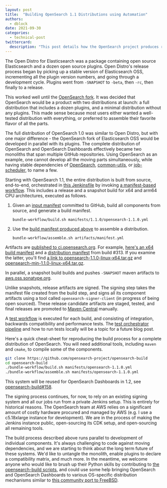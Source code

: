 ```yaml
---
layout: post
title:  "Building OpenSearch 1.1 Distributions using Automation"
authors: 
  - dblock
date: 2021-09-30
categories: 
  - technical-post
twittercard:
  description: "This post details how the OpenSearch project produces reliable and repeatable distributions."
---
```

The Open Distro for Elasticsearch was a package containing open source Elasticsearch and a dozen open source plugins. Open Distro's release process began by picking up a stable version of Elasticsearch OSS, incrementing all the plugin version numbers, and going through a development cycle. Plugins went from `-SNAPSHOT` to `-beta`, then `-rc`, then finally to a release.

This worked well until the [OpenSearch fork](https://aws.amazon.com/blogs/opensource/introducing-opensearch/). It was decided that OpenSearch would be a product with two distributions at launch: a full distribution that includes a dozen plugins, and a minimal distribution without any plugins. This made sense because most users either wanted a well-tested distribution with everything, or preferred to assemble their favorite flavor of all the parts.

The full distribution of OpenSearch 1.0 was similar to Open Distro, but with one major difference - the OpenSearch fork of Elasticsearch OSS would be developed in parallel with its plugins. The complete distribution of OpenSearch and OpenSearch Dashboards effectively became two monoliths that span multiple GitHub repositories. Using OpenSearch as an example, one cannot develop all the moving parts simultaneously, while having stable dependencies of [OpenSearch](https://github.com/opensearch-project/OpenSearch), [common-utils](https://github.com/opensearch-project/common-utils), or [job-scheduler](https://github.com/opensearch-project/job-scheduler), to name a few.

Starting with OpenSearch 1.1, the entire distribution is built from source, end-to-end, orchestrated in [this Jenkinsfile](https://github.com/opensearch-project/opensearch-build/blob/0ac7e2bfcf6adbbd49d7a2b3fff59bb9eea28a61/bundle-workflow/Jenkinsfile) by invoking [a manifest-based workflow](https://github.com/opensearch-project/opensearch-build/tree/main/bundle-workflow). This includes a release and a snapshot build for x64 and arm64 CPU architectures, executed as follows.

1. Given an [input manifest](https://github.com/opensearch-project/opensearch-build/blob/main/manifests/opensearch-1.1.0.yml) committed to GitHub, build all components from source, and generate a build manifest.
   ```
   bundle-workflow/build.sh manifests/1.1.0/opensearch-1.1.0.yml
   ```
2. Use the [build manifest produced above](https://ci.opensearch.org/ci/dbc/builds/1.1.0/313/x64/manifest.yml) to assemble a distribution.
   ```
   bundle-workflow/assemble.sh artifacts/manifest.yml
   ```

Artifacts are [published to ci.opensearch.org](https://github.com/opensearch-project/opensearch-build/blob/0ac7e2bfcf6adbbd49d7a2b3fff59bb9eea28a61/bundle-workflow/Jenkinsfile#L115). For example, [here's an x64 build manifest](https://ci.opensearch.org/ci/dbc/builds/1.1.0/313/x64/manifest.yml) and a [distribution manifest](https://ci.opensearch.org/ci/dbc/bundles/1.1.0/313/x64/manifest.yml) from build #313. If you examine the latter, you'll find [a link to opensearch-1.1.0-linux-x64.tar.gz](https://ci.opensearch.org/ci/bundles/1.1.0/313/opensearch-1.1.0-linux-x64.tar.gz) and [opensearch-min-1.1.0-linux-x64.tar.gz](https://ci.opensearch.org/ci/builds/1.1.0/313/bundle/opensearch-min-1.1.0-linux-x64.tar.gz).

In parallel, a snapshot build builds and pushes `-SNAPSHOT` maven artifacts to [aws.oss.sonatype.org](https://aws.oss.sonatype.org/content/repositories/snapshots/org/opensearch/). 

Unlike snapshots, release artifacts are signed. The signing step takes the manifest file created from the build step, and signs all its component artifacts using a tool called `opensearch-signer-client` (in progress of being open sourced). These release candidate artifacts are staged, tested, and final releases are promoted to [Maven Central](https://repo1.maven.org/maven2/org/opensearch/) manually.

A [test workflow](https://github.com/opensearch-project/opensearch-build/blob/0ac7e2bfcf6adbbd49d7a2b3fff59bb9eea28a61/bundle-workflow/README.md#test-the-bundle) is executed for each build, and consisting of integration, backwards compatibility and performance tests. The [test orchestrator pipeline](https://github.com/opensearch-project/opensearch-build/tree/main/bundle-workflow/jenkins_workflow/test) and how to run tests locally will be a topic for a future blog post.

Here's a quick cheat-sheet for reproducing the build process for a complete distribution of OpenSearch. You will need additional tools, including `maven` and `cmake`, to compile some of the components.

```sh
git clone https://github.com/opensearch-project/opensearch-build
cd opensearch-build
./bundle-workflow/build.sh manifests/opensearch-1.1.0.yml
./bundle-workflow/assemble.sh manifests/opensearch-1.1.0.yml
```

This system will be reused for OpenSearch Dashboards in 1.2, see [opensearch-build#158](https://github.com/opensearch-project/opensearch-build/issues/158).

The signing process continues, for now, to rely on an existing signing system and all our jobs run from a private Jenkins setup. This is entirely for historical reasons. The OpenSearch team at AWS relies on a significant amount of costly hardware procured and managed by AWS (e.g. I use a c5.18xlarge instance for development). We are in the process of making the Jenkins instance public, open-sourcing its CDK setup, and open-sourcing all remaining tools.

The build process described above runs parallel to development of individual components. It's always challenging to code against moving dependencies, and we are starting to think about the long term future of these systems. We'd like to untangle the monolith, enable plugins to declare a compatibility matrix, and much more. In the meantime, we welcome anyone who would like to brush up their Python skills by contributing to [the opensearch-build scripts](https://github.com/opensearch-project/opensearch-build), and could use some help bringing OpenSearch and OpenSearch Dashboards to various OS-specific distribution mechanisms similar to [this community port to FreeBSD](https://github.com/opensearch-project/opensearch-build/issues/101).
